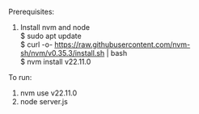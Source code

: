 Prerequisites:     
1. Install nvm and node          
$ sudo apt update            
$ curl -o- https://raw.githubusercontent.com/nvm-sh/nvm/v0.35.3/install.sh | bash       
$ nvm install v22.11.0           

To run:
1. nvm use v22.11.0
2. node server.js